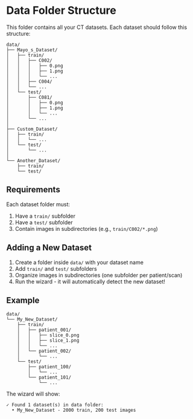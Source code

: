# Data Folder Structure

This folder contains all your CT datasets. Each dataset should follow this structure:

```
data/
├── Mayo_s_Dataset/
│   ├── train/
│   │   ├── C002/
│   │   │   ├── 0.png
│   │   │   ├── 1.png
│   │   │   └── ...
│   │   ├── C004/
│   │   └── ...
│   └── test/
│       ├── C081/
│       │   ├── 0.png
│       │   ├── 1.png
│       │   └── ...
│       └── ...
│
├── Custom_Dataset/
│   ├── train/
│   │   └── ...
│   └── test/
│       └── ...
│
└── Another_Dataset/
    ├── train/
    └── test/
```

## Requirements

Each dataset folder must:
1. Have a `train/` subfolder
2. Have a `test/` subfolder
3. Contain images in subdirectories (e.g., `train/C002/*.png`)

## Adding a New Dataset

1. Create a folder inside `data/` with your dataset name
2. Add `train/` and `test/` subfolders
3. Organize images in subdirectories (one subfolder per patient/scan)
4. Run the wizard - it will automatically detect the new dataset!

## Example

```
data/
└── My_New_Dataset/
    ├── train/
    │   ├── patient_001/
    │   │   ├── slice_0.png
    │   │   ├── slice_1.png
    │   │   └── ...
    │   └── patient_002/
    │       └── ...
    └── test/
        ├── patient_100/
        │   └── ...
        └── patient_101/
            └── ...
```

The wizard will show:
```
✓ Found 1 dataset(s) in data folder:
  • My_New_Dataset - 2000 train, 200 test images
```
